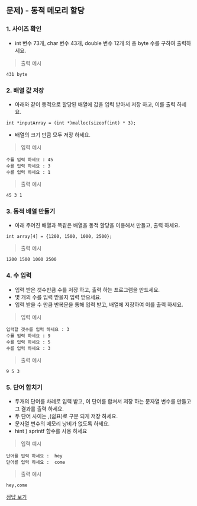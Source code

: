 ## 문제) - 동적 메모리 할당

### 1. 사이즈 확인

* int  변수 73개, char 변수 43개, double 변수 12개 의 총 byte 수를 구하여 출력하세요.

> 출력 예시 

```
431 byte
``` 

### 2. 배열 값 저장

* 아래와 같이 동적으로 할당된 배열에 값을 입력 받아서 저장 하고, 이를 출력 하세요. 

`int *inputArray = (int *)malloc(sizeof(int) * 3);`

* 배열의 크기 만큼 모두 저장 하세요.

> 입력 예시 

```
수를 입력 하세요 : 45
수를 입력 하세요 : 3
수를 입력 하세요 : 1
```

> 출력 예시 

```
45 3 1 
```

### 3. 동적 배열 만들기
* 아래 주어진 배열과 똑같은 배열을 동적 할당을 이용해서 만들고, 출력 하세요. 

`int array[4] = {1200, 1500, 1000, 2500};`

> 출력 예시 

```
1200 1500 1000 2500 
```

### 4. 수 입력
* 입력 받은 갯수만큼 수를 저장 하고, 출력 하는 프로그램을 만드세요. 
* 몇 개의 수를 입력 받을지 입력 받으세요. 
* 입력 받을 수 만큼 반복문을 통해 입력 받고, 배열에 저장하여 이를 출력 하세요.

> 입력 예시 

```
입력할 갯수를 입력 하세요 : 3
수를 입력 하세요 : 9
수를 입력 하세요 : 5
수를 입력 하세요 : 3
```

> 출력 예시 

```
9 5 3 
```

### 5. 단어 합치기

* 두개의 단어를 차례로 입력 받고, 이 단어를 합쳐서 저장 하는 문자열 변수를 만들고 그 결과를 출력 하세요. 
* 두 단어 사이는 ,(쉼표)로 구분 되게 저장 하세요. 
* 문자열 변수의 메모리 낭비가 없도록 하세요. 
* hint ) sprintf 함수를 사용 하세요

> 입력 예시 

```
단어를 입력 하세요 :  hey
단어를 입력 하세요 :  come
```

> 출력 예시 

```
hey,come
```


[정답 보기](test01.c)

